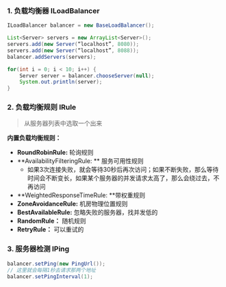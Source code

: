 ### 1. 负载均衡器 ILoadBalancer

```java
ILoadBalancer balancer = new BaseLoadBalancer();

List<Server> servers = new ArrayList<Server>();
servers.add(new Server(“localhost”, 8080));
servers.add(new Server(“localhost”, 8088));
balancer.addServers(servers);

for(int i = 0; i < 10; i++) {
    Server server = balancer.chooseServer(null);
    System.out.println(server);
}
```



### 2. 负载均衡规则 IRule

> 从服务器列表中选取一个出来

**内置负载均衡规则：**

- **RoundRobinRule:**  轮询规则
- **AvailabilityFilteringRule: ** 服务可用性规则
  - 如果3次连接失败，就会等待30秒后再次访问；如果不断失败，那么等待时间会不断变长，如果某个服务器的并发请求太高了，那么会绕过去，不再访问
- **WeightedResponseTimeRule: **带权重规则
- **ZoneAvoidanceRule:** 机房物理位置规则
- **BestAvailableRule:** 忽略失败的服务器，找并发低的
- **RandomRule：** 随机规则
- **RetryRule：** 可以重试的



### 3.  服务器检测 IPing

```java
balancer.setPing(new PingUrl());
// 这里就会每隔1秒去请求那两个地址
balancer.setPingInterval(1);
```

